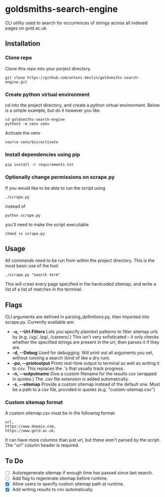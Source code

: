 # goldsmiths-search-engine
CLI utility used to search for occurrences of strings across all indexed pages on gold.ac.uk

## Installation

### Clone repo

Clone this repo into your porject directory.

    git clone https://github.com/antoni-devlin/goldsmiths-search-engine.git

### Create python virtual environment

cd into the project directory, and create a python virtual environment. Below is a simple example, but do it however you like.

    cd goldsmiths-search-engine
    python3 -m venv venv

Activate the venv

    source venv/bin/activate

### Install dependencies using pip

    pip install -r requirements.txt

### Optionally change permissions on scrape.py

If you would like to be able to run the script using

    ./scrape.py

instead of

    python scrape.py

you'll need to make the script executable

    chmod +x scrape.py

## Usage

All commands need to be run from within the project directory. This is the most basic use of the tool:

    ./scrape.py "search term"

This will crawl every page specified in the hardcoded sitemap, and write a list of  a list of matches in the terminal.
## Flags
CLI arguments are defined in parsing_definitions.py, then imported into scrape.py.
Currently available are:

- **-u, --Url-Filters** Lets you specify plaintext patterns to filter sitemap urls by (e.g. /ug/, /pg/, /careers/.) This isn't very sofisticated – it only checks whether the specified strings are present in the url, then parses it if they are.
- **-d, --Debug** Used for debugging. Will print out all arguments you set, without running a search (kind of like a dry run).
- **-po, --printoutput** Prints real-time output to terminal as well as writing it to csv. This replaces the .'s that usually track progress.
- **-n, --outputname** Give a custom filename for the results csv (wrapped in quotes.) The .csv file extension is added automatically.
- **-s, --sitemap** Provide a custom sitemap instead of the default one. Must be a path to a csv file, provided in quotes (e.g. "custom-sitemap.csv")

### Custom sitemap format

A custom sitemap.csv must be in the following format:

    url,
    https://www.domain.com,
    https://www.gold.ac.uk,

It can have more columns than just url, but these aren't parsed by the script. The "url" column header is required.

## To Do

- [ ] Autoregenerate sitemap if enough time has passed since last search.
- [ ] Add flag to regenerate sitemap before runtime.
- [x] Allow users to specify custom sitemap path at runtime.
- [x] Add writing results to csv automatically.
